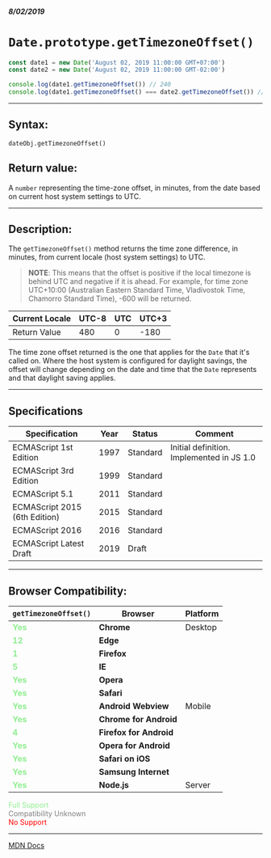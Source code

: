 ##### 8/02/2019
# `Date.prototype.getTimezoneOffset()`

```js
const date1 = new Date('August 02, 2019 11:00:00 GMT+07:00')
const date2 = new Date('August 02, 2019 11:00:00 GMT-02:00')

console.log(date1.getTimezoneOffset()) // 240
console.log(date1.getTimezoneOffset() === date2.getTimezoneOffset()) // true
```

---

## Syntax:
`dateObj.getTimezoneOffset()`

## Return value:
A `number` representing the time-zone offset, in minutes, from the date based on current host system settings to UTC.

---

## Description:
The `getTimezoneOffset()` method returns the time zone difference, in minutes, from current locale (host system settings) to UTC.

  > **NOTE**: This means that the offset is positive if the local timezone is behind UTC and negative if it is ahead.  For example, for time zone UTC+10:00 (Australian Eastern Standard Time, Vladivostok Time, Chamorro Standard Time), -600 will be returned.

| Current Locale | UTC-8 | UTC | UTC+3 |
|---|---|---|---|
| Return Value | 480 | 0 | -180 |

The time zone offset returned is the one that applies for the `Date` that it's called on.  Where the host system is configured for daylight savings, the offset will change depending on the date and time that the `Date` represents and that daylight saving applies.

---

## Specifications
| Specification | Year | Status | Comment |
|---|---|---|---|
| ECMAScript 1st Edition | 1997 | Standard | Initial definition. Implemented in JS 1.0 |
| ECMAScript 3rd Edition | 1999 | Standard |  |
| ECMAScript 5.1 | 2011 | Standard |  |
| ECMAScript 2015 (6th Edition) | 2015 | Standard |  |
| ECMAScript 2016 | 2016 | Standard |  |
| ECMAScript Latest Draft | 2019 | Draft |  |

---

## Browser Compatibility:
| `getTimezoneOffset()` | Browser | Platform |
|---|---|---|
| <span style="color: lightgreen">**Yes**</span> | **Chrome** | Desktop | 
| <span style="color: lightgreen">**12**</span> | **Edge** || 
| <span style="color: lightgreen">**1**</span> | **Firefox** || 
| <span style="color: lightgreen">**5**</span> | **IE** || 
| <span style="color: lightgreen">**Yes**</span> | **Opera** || 
| <span style="color: lightgreen">**Yes**</span> | **Safari** || 
| <span style="color: lightgreen">**Yes**</span> | **Android Webview** | Mobile | 
| <span style="color: lightgreen">**Yes**</span> | **Chrome for Android** || 
| <span style="color: lightgreen">**4**</span> | **Firefox for Android** || 
| <span style="color: lightgreen">**Yes**</span> | **Opera for Android** || 
| <span style="color: lightgreen">**Yes**</span> | **Safari on iOS** || 
| <span style="color: lightgreen">**Yes**</span> | **Samsung Internet** || 
| <span style="color: lightgreen">**Yes**</span> | **Node.js** | Server | 

<span style="color: lightgreen">Full Support</span>  
<span style="color: grey">Compatibility Unknown</span>  
<span style="color: red">No Support</span>

---

[MDN Docs](https://developer.mozilla.org/en-US/docs/Web/JavaScript/Reference/Global_Objects/Date/getTimezoneOffset)